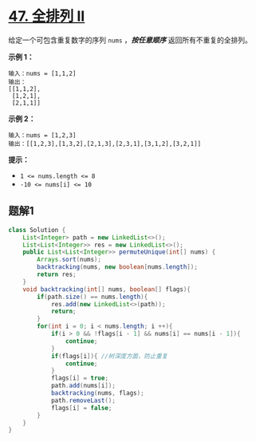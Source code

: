 # [47. 全排列 II](https://leetcode.cn/problems/permutations-ii/)

给定一个可包含重复数字的序列 `nums` ，***按任意顺序*** 返回所有不重复的全排列。

 

**示例 1：**

```
输入：nums = [1,1,2]
输出：
[[1,1,2],
 [1,2,1],
 [2,1,1]]
```

**示例 2：**

```
输入：nums = [1,2,3]
输出：[[1,2,3],[1,3,2],[2,1,3],[2,3,1],[3,1,2],[3,2,1]]
```

 

**提示：**

- `1 <= nums.length <= 8`
- `-10 <= nums[i] <= 10`



## 题解1

```java
class Solution {
    List<Integer> path = new LinkedList<>();
    List<List<Integer>> res = new LinkedList<>();
    public List<List<Integer>> permuteUnique(int[] nums) {
        Arrays.sort(nums);
        backtracking(nums, new boolean[nums.length]);
        return res;
    }
    void backtracking(int[] nums, boolean[] flags){
        if(path.size() == nums.length){
            res.add(new LinkedList<>(path));
            return;
        }
        for(int i = 0; i < nums.length; i ++){
            if(i > 0 && !flags[i - 1] && nums[i] == nums[i - 1]){
                continue;
            }
            if(flags[i]){ //树深度方面，防止重复
                continue;
            }
            flags[i] = true;
            path.add(nums[i]);
            backtracking(nums, flags);
            path.removeLast();
            flags[i] = false;
        }
    }
}
```

